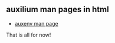 ## auxilium man pages in html

* [auxenv man page](../man/man1/auxenv.1.html "link to auxenv")

That is all for now!
